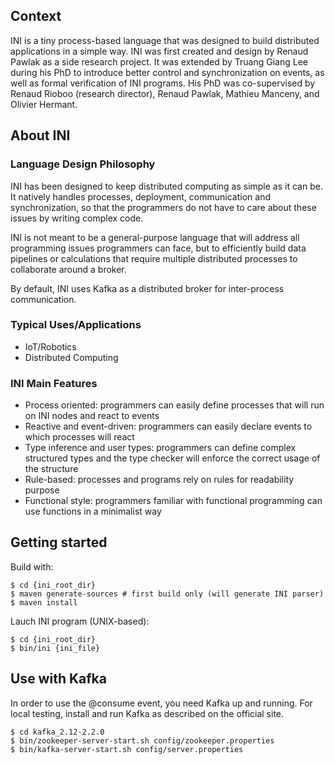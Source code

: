 
## Context

INI is a tiny process-based language that was designed to build distributed applications in a simple way.
INI was first created and design by Renaud Pawlak as a side research project.
It was extended by Truang Giang Lee during his PhD to introduce better control and synchronization on events, as well as formal verification of INI programs. His PhD was co-supervised by Renaud Rioboo (research director), Renaud Pawlak, Mathieu Manceny, and Olivier Hermant.

## About INI

### Language Design Philosophy

INI has been designed to keep distributed computing as simple as it can be. It natively handles processes, deployment, communication and synchronization, so that the programmers do not have to care about these issues by writing complex code.

INI is not meant to be a general-purpose language that will address all programming issues programmers can face, but to efficiently build data pipelines or calculations that require multiple distributed processes to collaborate around a broker.

By default, INI uses Kafka as a distributed broker for inter-process communication.

### Typical Uses/Applications

- IoT/Robotics
- Distributed Computing

### INI Main Features

- Process oriented: programmers can easily define processes that will run on INI nodes and react to events
- Reactive and event-driven: programmers can easily declare events to which processes will react
- Type inference and user types: programmers can define complex structured types and the type checker will enforce the correct usage of the structure
- Rule-based: processes and programs rely on rules for readability purpose
- Functional style: programmers familiar with functional programming can use functions in a minimalist way

## Getting started

Build with:

```console
$ cd {ini_root_dir}
$ maven generate-sources # first build only (will generate INI parser)
$ maven install
```

Lauch INI program (UNIX-based):

```console
$ cd {ini_root_dir}
$ bin/ini {ini_file}
```

## Use with Kafka

In order to use the @consume event, you need Kafka up and running. For local testing, install and run Kafka as described on the official site.

```console
$ cd kafka_2.12-2.2.0
$ bin/zookeeper-server-start.sh config/zookeeper.properties
$ bin/kafka-server-start.sh config/server.properties
```
